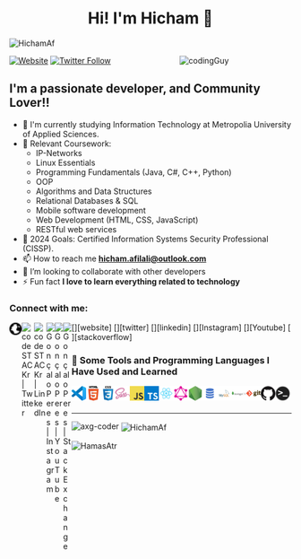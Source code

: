 <h1 align="center">Hi! I'm Hicham 👋 </h1>

<p align="left"> <img src="https://komarev.com/ghpvc/?username=HichamAf&label=Profile%20views&color=0e75b6&style=flat" alt="HichamAf" /></p>

<img align="right" alt="codingGuy" width="200" src="https://img.freepik.com/free-vector/web-development-programmer-engineering-coding-website-augmented-reality-interface-screens-developer-project-engineer-programming-software-application-design-cartoon-illustration_107791-3863.jpg?w=740&t=st=1671016841~exp=1671017441~hmac=767f61e11aee4c1dea49c08455d6dcac140e046b4384afd598b9b7ed45c0c434" />

[![Website](https://img.shields.io/website?label=HichamAf.github.io&style=for-the-badge&url=https%3A%2F%2FHichamAF.github.io)](https://HichamAf.github.io)
[![Twitter Follow](https://img.shields.io/twitter/follow/HichamAfilali?color=1DA1F2&logo=twitter&style=for-the-badge)](https://twitter.com/intent/follow?original_referer=https%3A%2F%2Fgithub.com%2FHichamAf&screen_name=HichamAfilali)

## I'm a passionate developer, and Community Lover!! 

- 🔭 I'm currently studying Information Technology at Metropolia University of Applied Sciences.
- 🌱 Relevant Coursework:<br>
	- IP-Networks<br>
	- Linux Essentials<br>
	- Programming Fundamentals (Java, C#, C++, Python)<br>
	- OOP<br>
	- Algorithms and Data Structures<br>
	- Relational Databases & SQL<br>
	- Mobile software development<br>
	- Web Development (HTML, CSS, JavaScript)<br>
	- RESTful web services<br>
- 🥅 2024 Goals: Certified Information Systems Security Professional (CISSP).
- 📫 How to reach me **hicham.afilali@outlook.com**
- 👯 I’m looking to collaborate with other developers
- ⚡ Fun fact **I love to learn everything related to technology**

<h3 align="left">Connect with me:</h3>
<p align="left">
[<img align="left" alt="codeSTACKr.com" width="22px" src="https://raw.githubusercontent.com/iconic/open-iconic/master/svg/globe.svg" />][website]
[<img align="left" alt="codeSTACKr | Twitter" width="22px" src="https://cdn.jsdelivr.net/npm/simple-icons@v3/icons/twitter.svg" />][twitter]
[<img align="left" alt="codeSTACKr | LinkedIn" width="22px" src="https://cdn.jsdelivr.net/npm/simple-icons@v3/icons/linkedin.svg" />][linkedin]
[<img align="left" alt="Gonçalo Peres | Instagram" width="15px" src="https://cdn.jsdelivr.net/npm/simple-icons@v4.1.0/icons/instagram.svg" />][Instagram]
[<img align="left" alt="Gonçalo Peres | YouTube" width="15px" src="https://cdn.jsdelivr.net/npm/simple-icons@v4.1.0/icons/youtube.svg" />][Youtube]
[<img align="left" alt="Gonçalo Peres | StackExchange" width="15px" src="https://cdn.jsdelivr.net/npm/simple-icons@v4.1.0/icons/stackoverflow.svg" />][stackoverflow]
<br />

<h3 align="left">🚀  Some Tools and Programming Languages I Have Used and Learned</h3>

<img align="left" alt="Visual Studio Code" width="26px" src="https://raw.githubusercontent.com/github/explore/80688e429a7d4ef2fca1e82350fe8e3517d3494d/topics/visual-studio-code/visual-studio-code.png" />
<img align="left" alt="HTML5" width="26px" src="https://raw.githubusercontent.com/github/explore/80688e429a7d4ef2fca1e82350fe8e3517d3494d/topics/html/html.png" />
<img align="left" alt="CSS3" width="26px" src="https://raw.githubusercontent.com/github/explore/80688e429a7d4ef2fca1e82350fe8e3517d3494d/topics/css/css.png" />
<img align="left" alt="Sass" width="26px" src="https://raw.githubusercontent.com/github/explore/80688e429a7d4ef2fca1e82350fe8e3517d3494d/topics/sass/sass.png" />
<img align="left" alt="JavaScript" width="26px" src="https://raw.githubusercontent.com/github/explore/80688e429a7d4ef2fca1e82350fe8e3517d3494d/topics/javascript/javascript.png" />
<img align="left" alt="JavaScript" width="26px" src="https://raw.githubusercontent.com/github/explore/80688e429a7d4ef2fca1e82350fe8e3517d3494d/topics/typescript/typescript.png" />
<img align="left" alt="React" width="26px" src="https://raw.githubusercontent.com/github/explore/80688e429a7d4ef2fca1e82350fe8e3517d3494d/topics/react/react.png" />
<img align="left" alt="GraphQL" width="26px" src="https://raw.githubusercontent.com/github/explore/80688e429a7d4ef2fca1e82350fe8e3517d3494d/topics/graphql/graphql.png" />
<img align="left" alt="Node.js" width="26px" src="https://raw.githubusercontent.com/github/explore/80688e429a7d4ef2fca1e82350fe8e3517d3494d/topics/nodejs/nodejs.png" />
<img align="left" alt="SQL" width="26px" src="https://raw.githubusercontent.com/github/explore/80688e429a7d4ef2fca1e82350fe8e3517d3494d/topics/sql/sql.png" />
<img align="left" alt="MySQL" width="26px" src="https://raw.githubusercontent.com/github/explore/80688e429a7d4ef2fca1e82350fe8e3517d3494d/topics/mysql/mysql.png" />
<img align="left" alt="MongoDB" width="26px" src="https://raw.githubusercontent.com/github/explore/80688e429a7d4ef2fca1e82350fe8e3517d3494d/topics/mongodb/mongodb.png" />
<img align="left" alt="Git" width="26px" src="https://raw.githubusercontent.com/github/explore/80688e429a7d4ef2fca1e82350fe8e3517d3494d/topics/git/git.png" />
<img align="left" alt="GitHub" width="26px" src="https://raw.githubusercontent.com/github/explore/78df643247d429f6cc873026c0622819ad797942/topics/github/github.png" />
<img align="left" alt="Terminal" width="26px" src="https://raw.githubusercontent.com/github/explore/80688e429a7d4ef2fca1e82350fe8e3517d3494d/topics/terminal/terminal.png" />

<br />
<br />

---

[website]: https://HichamAf.github.io
[linkedin]: https://linkedin.com/in/hichamafilali
[stackoverflow]: https://stackoverflow.com/users/15039665/hicham?tab=profile
[twitter]: https://twitter.com/HichamAfilali
[Instagram]: https://www.instagram.com/aksilazar/
[Youtube]: https://www.youtube.com/@azouranzar6285

<p><img align="left" src="https://github-readme-stats.vercel.app/api/top-langs?username=HichamAf&show_icons=true&locale=en&layout=compact" alt="axg-coder" /></p>
<p>&nbsp;<img align="center" src="https://github-readme-stats.vercel.app/api?username=HichamAf&show_icons=true&locale=en" alt="HichamAf" /></p>
<p><img align="center" src="https://github-readme-streak-stats.herokuapp.com/?user=HamasAtr&" alt="HamasAtr" /></p>